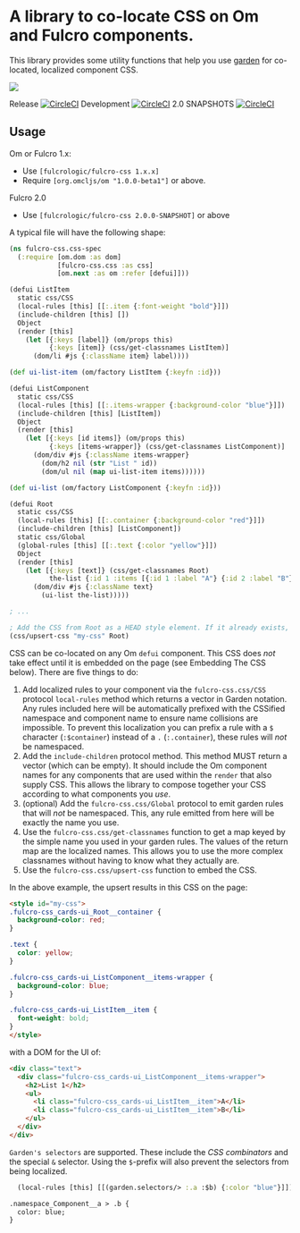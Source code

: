# A library to co-locate CSS on Om and Fulcro components.

This library provides some utility functions that help you use 
[garden](https://github.com/noprompt/garden) for co-located, localized
component CSS. 

<a href="https://clojars.org/fulcrologic/fulcro-css">
<img src="https://clojars.org/fulcrologic/fulcro-css/latest-version.svg">
</a>

Release [![CircleCI](https://circleci.com/gh/fulcrologic/fulcro-css/tree/master.svg?style=svg)](https://circleci.com/gh/fulcrologic/fulcro-css/tree/master)
Development [![CircleCI](https://circleci.com/gh/fulcrologic/fulcro-css/tree/develop.svg?style=svg)](https://circleci.com/gh/fulcrologic/fulcro-css/tree/develop)
2.0 SNAPSHOTS [![CircleCI](https://circleci.com/gh/fulcrologic/fulcro-css/tree/2.0.svg?style=svg)](https://circleci.com/gh/fulcrologic/fulcro-css/tree/2.0)

## Usage

Om or Fulcro 1.x:

- Use `[fulcrologic/fulcro-css 1.x.x]`
- Require `[org.omcljs/om "1.0.0-beta1"]` or above.

Fulcro 2.0

- Use `[fulcrologic/fulcro-css 2.0.0-SNAPSHOT]` or above

A typical file will have the following shape:

```clj
(ns fulcro-css.css-spec
  (:require [om.dom :as dom]
            [fulcro-css.css :as css]
            [om.next :as om :refer [defui]]))

(defui ListItem
  static css/CSS
  (local-rules [this] [[:.item {:font-weight "bold"}]])
  (include-children [this] [])
  Object
  (render [this]
    (let [{:keys [label]} (om/props this)
          {:keys [item]} (css/get-classnames ListItem)]
      (dom/li #js {:className item} label))))

(def ui-list-item (om/factory ListItem {:keyfn :id}))

(defui ListComponent
  static css/CSS
  (local-rules [this] [[:.items-wrapper {:background-color "blue"}]])
  (include-children [this] [ListItem])
  Object
  (render [this]
    (let [{:keys [id items]} (om/props this)
          {:keys [items-wrapper]} (css/get-classnames ListComponent)]
      (dom/div #js {:className items-wrapper}
        (dom/h2 nil (str "List " id))
        (dom/ul nil (map ui-list-item items))))))

(def ui-list (om/factory ListComponent {:keyfn :id}))

(defui Root
  static css/CSS
  (local-rules [this] [[:.container {:background-color "red"}]])
  (include-children [this] [ListComponent])
  static css/Global
  (global-rules [this] [[:.text {:color "yellow"}]])
  Object
  (render [this]
    (let [{:keys [text]} (css/get-classnames Root)
          the-list {:id 1 :items [{:id 1 :label "A"} {:id 2 :label "B"}]}]
      (dom/div #js {:className text}
        (ui-list the-list)))))

; ...

; Add the CSS from Root as a HEAD style element. If it already exists, replace it.
(css/upsert-css "my-css" Root)
```

CSS can be co-located on any Om `defui` component. This CSS does *not* take effect until it is embedded on the page 
(see Embedding The CSS below). There are five things to do:
 
1. Add localized rules to your component via the `fulcro-css.css/CSS` protocol `local-rules` method which returns 
 a vector in Garden notation. Any rules included here will be automatically prefixed with the CSSified namespace 
 and component name to ensure name collisions are impossible. To prevent this localization you can prefix a rule with a `$`  character (`:$container`) instead of a `.` (`:.container`), these rules will *not* be namespaced.
2. Add the `include-children` protocol method. This method MUST return a vector (which can be empty). It should
include the Om component names for any components that are used within the `render` that also supply CSS. This
allows the library to compose together your CSS according to what components you *use*.
3. (optional) Add the `fulcro-css.css/Global` protocol to emit garden rules that will *not* be namespaced. This, any
rule emitted from here will be exactly the name you use.
4. Use the `fulcro-css.css/get-classnames` function to get a map keyed by the simple name you used in your garden rules. 
 The values of the return map are the localized names. This allows you to use the more complex classnames without having to know what
they actually are.
5. Use the `fulcro-css.css/upsert-css` function to embed the CSS.

In the above example, the upsert results in this CSS on the page:

```html
<style id="my-css">
.fulcro-css_cards-ui_Root__container {
  background-color: red;
}

.text {
  color: yellow;
}

.fulcro-css_cards-ui_ListComponent__items-wrapper {
  background-color: blue;
}

.fulcro-css_cards-ui_ListItem__item {
  font-weight: bold;
}
</style>
```

with a DOM for the UI of:

```html
<div class="text">
  <div class="fulcro-css_cards-ui_ListComponent__items-wrapper">
    <h2>List 1</h2>
    <ul>
      <li class="fulcro-css_cards-ui_ListItem__item">A</li>
      <li class="fulcro-css_cards-ui_ListItem__item">B</li>
    </ul>
  </div>
</div>
```

``Garden's selectors`` are supported. These include the *CSS combinators* and the special `&` selector. Using the `$`-prefix will also prevent the selectors from being localized.

```clj
  (local-rules [this] [[(garden.selectors/> :.a :$b) {:color "blue"}]])
```

```html
.namespace_Component__a > .b {
  color: blue;
}
```

